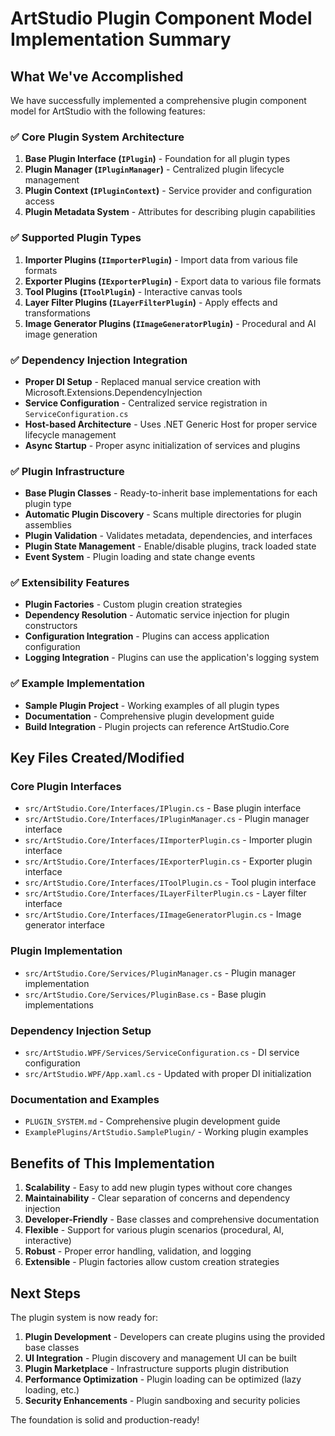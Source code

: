 # ArtStudio Plugin Component Model Implementation Summary

## What We've Accomplished

We have successfully implemented a comprehensive plugin component model for ArtStudio with the following features:

### ✅ Core Plugin System Architecture

1. **Base Plugin Interface (`IPlugin`)** - Foundation for all plugin types
2. **Plugin Manager (`IPluginManager`)** - Centralized plugin lifecycle management
3. **Plugin Context (`IPluginContext`)** - Service provider and configuration access
4. **Plugin Metadata System** - Attributes for describing plugin capabilities

### ✅ Supported Plugin Types

1. **Importer Plugins (`IImporterPlugin`)** - Import data from various file formats
2. **Exporter Plugins (`IExporterPlugin`)** - Export data to various file formats
3. **Tool Plugins (`IToolPlugin`)** - Interactive canvas tools
4. **Layer Filter Plugins (`ILayerFilterPlugin`)** - Apply effects and transformations
5. **Image Generator Plugins (`IImageGeneratorPlugin`)** - Procedural and AI image generation

### ✅ Dependency Injection Integration

- **Proper DI Setup** - Replaced manual service creation with Microsoft.Extensions.DependencyInjection
- **Service Configuration** - Centralized service registration in `ServiceConfiguration.cs`
- **Host-based Architecture** - Uses .NET Generic Host for proper service lifecycle management
- **Async Startup** - Proper async initialization of services and plugins

### ✅ Plugin Infrastructure

- **Base Plugin Classes** - Ready-to-inherit base implementations for each plugin type
- **Automatic Plugin Discovery** - Scans multiple directories for plugin assemblies
- **Plugin Validation** - Validates metadata, dependencies, and interfaces
- **Plugin State Management** - Enable/disable plugins, track loaded state
- **Event System** - Plugin loading and state change events

### ✅ Extensibility Features

- **Plugin Factories** - Custom plugin creation strategies
- **Dependency Resolution** - Automatic service injection for plugin constructors
- **Configuration Integration** - Plugins can access application configuration
- **Logging Integration** - Plugins can use the application's logging system

### ✅ Example Implementation

- **Sample Plugin Project** - Working examples of all plugin types
- **Documentation** - Comprehensive plugin development guide
- **Build Integration** - Plugin projects can reference ArtStudio.Core

## Key Files Created/Modified

### Core Plugin Interfaces

- `src/ArtStudio.Core/Interfaces/IPlugin.cs` - Base plugin interface
- `src/ArtStudio.Core/Interfaces/IPluginManager.cs` - Plugin manager interface
- `src/ArtStudio.Core/Interfaces/IImporterPlugin.cs` - Importer plugin interface
- `src/ArtStudio.Core/Interfaces/IExporterPlugin.cs` - Exporter plugin interface
- `src/ArtStudio.Core/Interfaces/IToolPlugin.cs` - Tool plugin interface
- `src/ArtStudio.Core/Interfaces/ILayerFilterPlugin.cs` - Layer filter interface
- `src/ArtStudio.Core/Interfaces/IImageGeneratorPlugin.cs` - Image generator interface

### Plugin Implementation

- `src/ArtStudio.Core/Services/PluginManager.cs` - Plugin manager implementation
- `src/ArtStudio.Core/Services/PluginBase.cs` - Base plugin implementations

### Dependency Injection Setup

- `src/ArtStudio.WPF/Services/ServiceConfiguration.cs` - DI service configuration
- `src/ArtStudio.WPF/App.xaml.cs` - Updated with proper DI initialization

### Documentation and Examples

- `PLUGIN_SYSTEM.md` - Comprehensive plugin development guide
- `ExamplePlugins/ArtStudio.SamplePlugin/` - Working plugin examples

## Benefits of This Implementation

1. **Scalability** - Easy to add new plugin types without core changes
2. **Maintainability** - Clear separation of concerns and dependency injection
3. **Developer-Friendly** - Base classes and comprehensive documentation
4. **Flexible** - Support for various plugin scenarios (procedural, AI, interactive)
5. **Robust** - Proper error handling, validation, and logging
6. **Extensible** - Plugin factories allow custom creation strategies

## Next Steps

The plugin system is now ready for:

1. **Plugin Development** - Developers can create plugins using the provided base classes
2. **UI Integration** - Plugin discovery and management UI can be built
3. **Plugin Marketplace** - Infrastructure supports plugin distribution
4. **Performance Optimization** - Plugin loading can be optimized (lazy loading, etc.)
5. **Security Enhancements** - Plugin sandboxing and security policies

The foundation is solid and production-ready!
